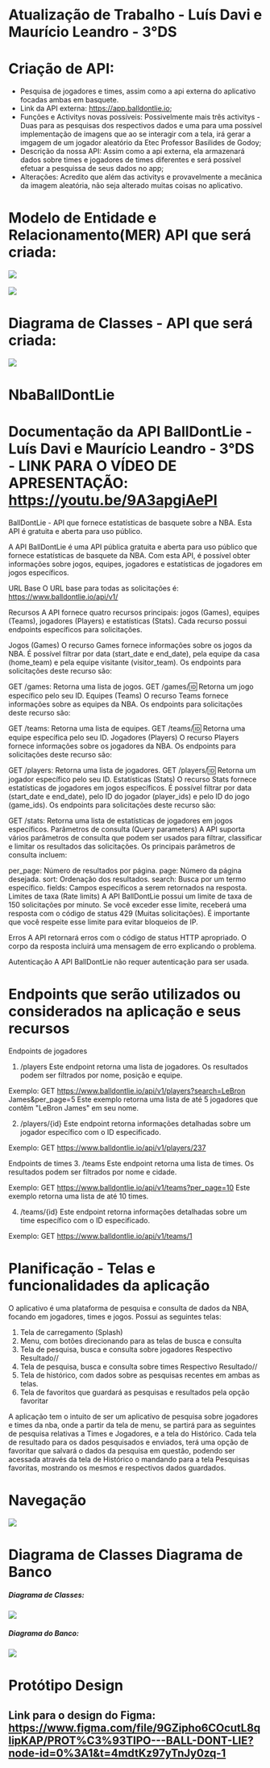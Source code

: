 # Atualização de Trabalho - Luís Davi e Maurício Leandro - 3°DS 
# Criação de API:
- Pesquisa de jogadores e times, assim como a api externa do aplicativo focadas ambas em basquete.
- Link da API externa: https://app.balldontlie.io;
- Funções e Activitys novas possíveis: Possivelmente mais três activitys - Duas para as pesquisas dos respectivos dados e uma para uma possível implementação de imagens que ao se interagir com a tela, irá gerar a imgagem de um jogador aleatório da Etec Professor Basilides de Godoy;
- Descrição da nossa API: Assim como a api externa, ela armazenará dados sobre times e jogadores de times diferentes e será possível efetuar a pesquissa de seus dados no app;
- Alterações: Acredito que além das activitys e provavelmente a mecânica da imagem aleatória, não seja alterado muitas coisas no aplicativo.

# Modelo de Entidade e Relacionamento(MER) API que será criada:

<img src="https://github.com/daviStudentDS/NbaBallDontLie/assets/101807467/630fffae-c473-4fcb-ac4c-d86e01a7032b.png"/>
</br>
</br>
<img src="https://github.com/daviStudentDS/NbaBallDontLie/assets/101807467/45c99c4e-b91c-4f91-813d-bd28470a6d0d.png"/>

# Diagrama de Classes - API que será criada:

<img src="https://github.com/daviStudentDS/NbaProject_Davi_Mauricio/assets/101807467/df5360c1-03c2-4958-86df-53a0cc90c7f8.png"/>

# NbaBallDontLie
# Documentação da API BallDontLie - Luís Davi e Maurício Leandro - 3°DS - LINK PARA O VÍDEO DE APRESENTAÇÃO: https://youtu.be/9A3apgiAePI

BallDontLie - API que fornece estatísticas de basquete sobre a NBA. Esta API é gratuita e aberta para uso público.

A API BallDontLie é uma API pública gratuita e aberta para uso público que fornece estatísticas de basquete da NBA. Com esta API, é possível obter informações sobre jogos, equipes, jogadores e estatísticas de jogadores em jogos específicos.

URL Base
O URL base para todas as solicitações é: https://www.balldontlie.io/api/v1/

Recursos
A API fornece quatro recursos principais: jogos (Games), equipes (Teams), jogadores (Players) e estatísticas (Stats). Cada recurso possui endpoints específicos para solicitações.

Jogos (Games)
O recurso Games fornece informações sobre os jogos da NBA. É possível filtrar por data (start_date e end_date), pela equipe da casa (home_team) e pela equipe visitante (visitor_team). Os endpoints para solicitações deste recurso são:

GET /games: Retorna uma lista de jogos.
GET /games/:id: Retorna um jogo específico pelo seu ID.
Equipes (Teams)
O recurso Teams fornece informações sobre as equipes da NBA. Os endpoints para solicitações deste recurso são:

GET /teams: Retorna uma lista de equipes.
GET /teams/:id: Retorna uma equipe específica pelo seu ID.
Jogadores (Players)
O recurso Players fornece informações sobre os jogadores da NBA. Os endpoints para solicitações deste recurso são:

GET /players: Retorna uma lista de jogadores.
GET /players/:id: Retorna um jogador específico pelo seu ID.
Estatísticas (Stats)
O recurso Stats fornece estatísticas de jogadores em jogos específicos. É possível filtrar por data (start_date e end_date), pelo ID do jogador (player_ids) e pelo ID do jogo (game_ids). Os endpoints para solicitações deste recurso são:

GET /stats: Retorna uma lista de estatísticas de jogadores em jogos específicos.
Parâmetros de consulta (Query parameters)
A API suporta vários parâmetros de consulta que podem ser usados ​​para filtrar, classificar e limitar os resultados das solicitações. Os principais parâmetros de consulta incluem:

per_page: Número de resultados por página.
page: Número da página desejada.
sort: Ordenação dos resultados.
search: Busca por um termo específico.
fields: Campos específicos a serem retornados na resposta.
Limites de taxa (Rate limits)
A API BallDontLie possui um limite de taxa de 150 solicitações por minuto. Se você exceder esse limite, receberá uma resposta com o código de status 429 (Muitas solicitações). É importante que você respeite esse limite para evitar bloqueios de IP.

Erros
A API retornará erros com o código de status HTTP apropriado. O corpo da resposta incluirá uma mensagem de erro explicando o problema.

Autenticação
A API BallDontLie não requer autenticação para ser usada.



# Endpoints que serão utilizados ou considerados na aplicação e seus recursos


Endpoints de jogadores
1. /players
Este endpoint retorna uma lista de jogadores. Os resultados podem ser filtrados por nome, posição e equipe.

Exemplo:
GET https://www.balldontlie.io/api/v1/players?search=LeBron James&per_page=5
Este exemplo retorna uma lista de até 5 jogadores que contêm "LeBron James" em seu nome.

2. /players/{id}
Este endpoint retorna informações detalhadas sobre um jogador específico com o ID especificado.

Exemplo:
GET https://www.balldontlie.io/api/v1/players/237

Endpoints de times
3. /teams
Este endpoint retorna uma lista de times. Os resultados podem ser filtrados por nome e cidade.

Exemplo: 
GET https://www.balldontlie.io/api/v1/teams?per_page=10
Este exemplo retorna uma lista de até 10 times.

4. /teams/{id}
Este endpoint retorna informações detalhadas sobre um time específico com o ID especificado.

Exemplo:
GET https://www.balldontlie.io/api/v1/teams/1

# Planificação - Telas e funcionalidades da aplicação

O aplicativo é uma plataforma de pesquisa e consulta de dados da NBA, focando em jogadores, times e jogos. Possui as seguintes telas:

1. Tela de carregamento (Splash)
2. Menu, com botões direcionando para as telas de busca e consulta
3. Tela de pesquisa, busca e consulta sobre jogadores
Respectivo Resultado//
4. Tela de pesquisa, busca e consulta sobre times
Respectivo Resultado//
5. Tela de histórico, com dados sobre as pesquisas recentes em ambas as telas.
6. Tela de favoritos que guardará as pesquisas e resultados pela opção favoritar

A aplicação tem o intuito de ser um aplicativo de pesquisa sobre jogadores e times da nba, onde a partir
da tela de menu, se partirá para as seguintes de pesquisa relativas a Times e Jogadores, e a tela do Histórico. Cada tela de resultado
para os dados pesquisados e enviados, terá uma opção de favoritar que salvará o dados da pesquisa em questão, podendo ser 
acessada através da tela de Histórico o mandando para a tela Pesquisas favoritas, mostrando os mesmos e respectivos dados guardados.

# Navegação

<img src="https://user-images.githubusercontent.com/101807467/236359232-73ae02c1-c021-4e33-ad57-751374add293.png">

# Diagrama de Classes Diagrama de Banco

##### Diagrama de Classes:
<img src="https://user-images.githubusercontent.com/101807467/236364928-1250ffa6-842f-4a15-a38c-8bea5e49fd25.png">

##### Diagrama do Banco:
<img src="https://user-images.githubusercontent.com/101807467/236358918-1bfe73ae-f074-40b8-9811-77605ff34983.png">


# Protótipo Design

## Link para o design do Figma: https://www.figma.com/file/9GZipho6COcutL8qIipKAP/PROT%C3%93TIPO---BALL-DONT-LIE?node-id=0%3A1&t=4mdtKz97yTnJy0zq-1




